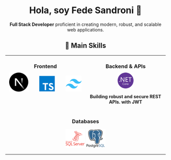 <div align="center">
  <h1>Hola, soy Fede Sandroni 👋</h1>
  <p>
    <strong>Full Stack Developer</strong> proficient in creating modern, robust, and scalable web applications.
  </p>
  
  <h2>🚀 Main Skills</h2>
  
  <table width="100%">
    <tr valign="top">
      <td width="50%" align="center">
        <h3 style="margin-bottom: 10px;">Frontend</h3>
        <div align="center">
          <a href="https://nextjs.org/" target="_blank" title="Next.js" style="margin-right: 30px;"><img src="https://raw.githubusercontent.com/devicons/devicon/master/icons/nextjs/nextjs-original.svg" alt="Next.js" width="60" height="60" style="background-color: black;"/></a>
          <a href="https://www.typescriptlang.org/" target="_blank" title="TypeScript" style="margin-right: 30px;"><img src="https://raw.githubusercontent.com/devicons/devicon/master/icons/typescript/typescript-original.svg" alt="TypeScript" width="50" height="50"/></a>
          <a href="https://tailwindcss.com/" target="_blank" title="Tailwind CSS"><img src="https://raw.githubusercontent.com/devicons/devicon/master/icons/tailwindcss/tailwindcss-original.svg" alt="Tailwind CSS" width="50" height="50"/></a>
        </div>
      </td>
      <td width="50%" align="center">
        <h3 style="margin-bottom: 10px;">Backend & APIs</h3>
        <div align="center">
          <a href="https://dotnet.microsoft.com/en-us/apps/aspnet" target="_blank" title=".NET Core" style="margin: 0 10px;"><img src="https://raw.githubusercontent.com/devicons/devicon/master/icons/dotnetcore/dotnetcore-original.svg" alt=".NET Core" width="50" height="50"/></a>
        </div>
        <p>
          <strong>Building robust and secure REST APIs. with JWT</strong>
        </p>
      </td>
    </tr>
    <tr valign="top">
      <td colspan="2" align="center">
        <h3 style="margin-bottom: 10px;">Databases</h3>
        <p align="center">
          <a href="https://www.microsoft.com/en-us/sql-server" target="_blank" title="SQL Server"><img src="https://raw.githubusercontent.com/devicons/devicon/master/icons/microsoftsqlserver/microsoftsqlserver-plain-wordmark.svg" alt="SQL Server" width="60" height="60"/></a>
          <a href="https://www.postgresql.org" target="_blank" title="PostgreSQL"><img src="https://raw.githubusercontent.com/devicons/devicon/master/icons/postgresql/postgresql-original-wordmark.svg" alt="PostgreSQL" width="60" height="60"/></a>
        </p>
      </td>
    </tr>
  </table>
</div>
